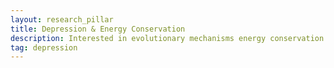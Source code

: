 ```yaml
---
layout: research_pillar
title: Depression & Energy Conservation
description: Interested in evolutionary mechanisms energy conservation as underlying factors for depression
tag: depression
---
```

